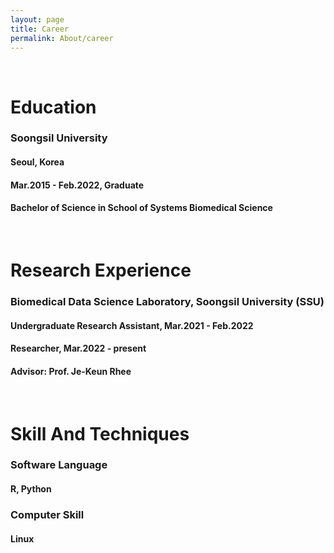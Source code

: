 ```yaml
---
layout: page
title: Career
permalink: About/career
---
```



<br/>

# Education
### Soongsil University
#### Seoul, Korea
#### Mar.2015 - Feb.2022, Graduate
#### Bachelor of Science in School of Systems Biomedical Science

<br/>

# Research Experience

###  Biomedical Data Science Laboratory, Soongsil University (SSU)
#### Undergraduate Research Assistant, Mar.2021 - Feb.2022
#### Researcher, Mar.2022 - present
#### Advisor: Prof. Je-Keun Rhee

<br/>

# Skill And Techniques
###  Software Language
####  R, Python
### Computer Skill
#### Linux

<br/>
